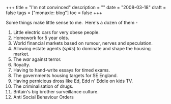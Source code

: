 +++
title = "I'm not convinced"
description = ""
date = "2008-03-18"
draft = false
tags = ["monaxle: blog"]
toc = false
+++

Some things make little sense to me.  Here's a dozen of them -

1. Little electric cars for very obese people.
2. Homework for 5 year olds.
3. World financial markets based on rumour, nerves and speculation.
4. Allowing estate agents (*spits*) to dominate and shape the housing market.
5. The *war* against terror.
6. Royalty.
7. Having to hand-write essays  for timed exams.
8. The governments housing targets for SE England.
9. Having pernicious dross like Ed, Edd n' Eddie on kids TV.
10. The criminalisation of drugs.
11. Britain's big brother surveillance culture.
12. Anti Social Behaviour Orders